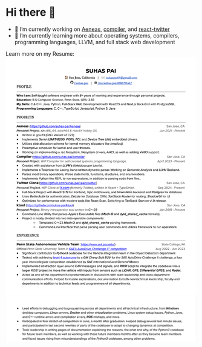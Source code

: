 # Hi there 👋

- 🔭 I’m currently working on [Aeneas](https://github.com/suhas-pai/Aeneas), [compiler](https://github.com/suhas-pai/compiler), and [react-twitter](https://github.com/suhas-pai/react-twitter)
- 🌱 I’m currently learning more about operating systems, compilers, programming languages, LLVM, and full stack web development

Learn more on my Resume:
![Resume](Resume.png)
![Resume-2](Resume-2.png)

<!--
**suhas-pai/suhas-pai** is a ✨ _special_ ✨ repository because its `README.md` (this file) appears on your GitHub profile.

Here are some ideas to get you started:

- 🔭 I’m currently working on ...
- 🌱 I’m currently learning ...
- 👯 I’m looking to collaborate on ...
- 🤔 I’m looking for help with ...
- 💬 Ask me about ...
- 📫 How to reach me: ...
- 😄 Pronouns: ...
- ⚡ Fun fact: ...
-->
